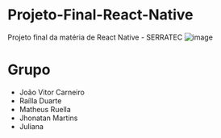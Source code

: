 # Projeto-Final-React-Native
Projeto final da matéria de React Native - SERRATEC
![image](https://github.com/user-attachments/assets/bc93d92f-0276-457e-b5dc-eb2f99f8b930)

# Grupo
- João Vitor Carneiro
- Raílla Duarte
- Matheus Ruella
- Jhonatan Martins
- Juliana
